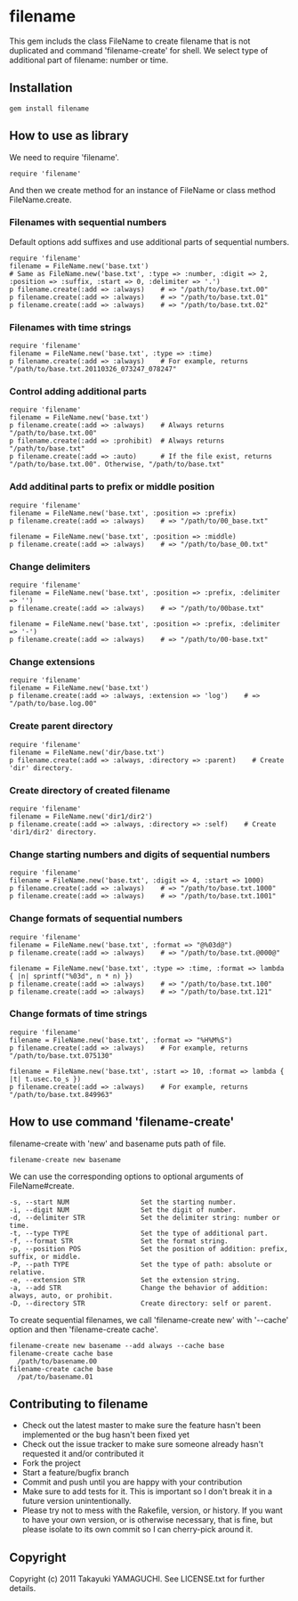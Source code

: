 # filename

This gem includs the class FileName to create filename that is not duplicated
and command 'filename-create' for shell.
We select type of additional part of filename: number or time.

## Installation

    gem install filename

## How to use as library

We need to require 'filename'.

    require 'filename'

And then we create method for an instance of FileName or
class method FileName.create.

### Filenames with sequential numbers

Default options add suffixes and use additional parts of sequential numbers.

    require 'filename'
    filename = FileName.new('base.txt')
    # Same as FileName.new('base.txt', :type => :number, :digit => 2, :position => :suffix, :start => 0, :delimiter => '.')
    p filename.create(:add => :always)    # => "/path/to/base.txt.00"
    p filename.create(:add => :always)    # => "/path/to/base.txt.01"
    p filename.create(:add => :always)    # => "/path/to/base.txt.02"

### Filenames with time strings

    require 'filename'
    filename = FileName.new('base.txt', :type => :time)
    p filename.create(:add => :always)    # For example, returns "/path/to/base.txt.20110326_073247_078247"

### Control adding additional parts

    require 'filename'
    filename = FileName.new('base.txt')
    p filename.create(:add => :always)    # Always returns "/path/to/base.txt.00"
    p filename.create(:add => :prohibit)  # Always returns "/path/to/base.txt"
    p filename.create(:add => :auto)      # If the file exist, returns "/path/to/base.txt.00". Otherwise, "/path/to/base.txt"

### Add additinal parts to prefix or middle position

    require 'filename'
    filename = FileName.new('base.txt', :position => :prefix)
    p filename.create(:add => :always)    # => "/path/to/00_base.txt"
    
    filename = FileName.new('base.txt', :position => :middle)
    p filename.create(:add => :always)    # => "/path/to/base_00.txt"

### Change delimiters

    require 'filename'
    filename = FileName.new('base.txt', :position => :prefix, :delimiter => '')
    p filename.create(:add => :always)    # => "/path/to/00base.txt"
    
    filename = FileName.new('base.txt', :position => :prefix, :delimiter => '-')
    p filename.create(:add => :always)    # => "/path/to/00-base.txt"

### Change extensions

    require 'filename'
    filename = FileName.new('base.txt')
    p filename.create(:add => :always, :extension => 'log')    # => "/path/to/base.log.00"

### Create parent directory

    require 'filename'
    filename = FileName.new('dir/base.txt')
    p filename.create(:add => :always, :directory => :parent)    # Create 'dir' directory.

### Create directory of created filename

    require 'filename'
    filename = FileName.new('dir1/dir2')
    p filename.create(:add => :always, :directory => :self)    # Create 'dir1/dir2' directory.

### Change starting numbers and digits of sequential numbers

    require 'filename'
    filename = FileName.new('base.txt', :digit => 4, :start => 1000)
    p filename.create(:add => :always)    # => "/path/to/base.txt.1000"
    p filename.create(:add => :always)    # => "/path/to/base.txt.1001"

### Change formats of sequential numbers

    require 'filename'
    filename = FileName.new('base.txt', :format => "@%03d@")
    p filename.create(:add => :always)    # => "/path/to/base.txt.@000@"
    
    filename = FileName.new('base.txt', :type => :time, :format => lambda { |n| sprintf("%03d", n * n) })
    p filename.create(:add => :always)    # => "/path/to/base.txt.100"
    p filename.create(:add => :always)    # => "/path/to/base.txt.121"

### Change formats of time strings

    require 'filename'
    filename = FileName.new('base.txt', :format => "%H%M%S")
    p filename.create(:add => :always)    # For example, returns "/path/to/base.txt.075130"
    
    filename = FileName.new('base.txt', :start => 10, :format => lambda { |t| t.usec.to_s })
    p filename.create(:add => :always)    # For example, returns "/path/to/base.txt.849963"

## How to use command 'filename-create'

filename-create with 'new' and basename puts path of file.

    filename-create new basename

We can use the corresponding options to optional arguments of
FileName#create.

    -s, --start NUM                  Set the starting number.
    -i, --digit NUM                  Set the digit of number.
    -d, --delimiter STR              Set the delimiter string: number or time.
    -t, --type TYPE                  Set the type of additional part.
    -f, --format STR                 Set the format string.
    -p, --position POS               Set the position of addition: prefix, suffix, or middle.
    -P, --path TYPE                  Set the type of path: absolute or relative.
    -e, --extension STR              Set the extension string.
    -a, --add STR                    Change the behavior of addition: always, auto, or prohibit.
    -D, --directory STR              Create directory: self or parent.

To create sequential filenames, we call 'filename-create new' with '--cache' option
and then 'filename-create cache'.

    filename-create new basename --add always --cache base
    filename-create cache base
      /path/to/basename.00
    filename-create cache base
      /pat/to/basename.01

## Contributing to filename
 
* Check out the latest master to make sure the feature hasn't been implemented or the bug hasn't been fixed yet
* Check out the issue tracker to make sure someone already hasn't requested it and/or contributed it
* Fork the project
* Start a feature/bugfix branch
* Commit and push until you are happy with your contribution
* Make sure to add tests for it. This is important so I don't break it in a future version unintentionally.
* Please try not to mess with the Rakefile, version, or history. If you want to have your own version, or is otherwise necessary, that is fine, but please isolate to its own commit so I can cherry-pick around it.

## Copyright

Copyright (c) 2011 Takayuki YAMAGUCHI. See LICENSE.txt for
further details.
